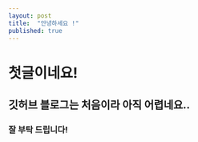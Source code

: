 ```yaml
---
layout: post
title:  "안녕하세요 !"
published: true
---
```


# 첫글이네요!
## 깃허브 블로그는 처음이라 아직 어렵네요..
### 잘 부탁 드립니다!

